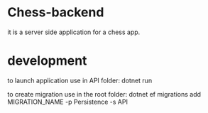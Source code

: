 # Chess-backend
it is a server side application for a chess app.

# development
to launch application use in API folder: dotnet run

to create migration use in the root folder: dotnet ef migrations add MIGRATION_NAME -p Persistence -s API
